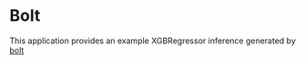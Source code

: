 # Bolt

This application provides an example XGBRegressor inference generated by [bolt](https://github.com/aedalzotto/bolt)
